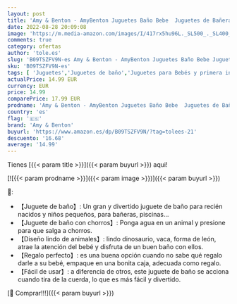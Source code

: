 ```yaml
---
layout: post
title: 'Amy & Benton - AmyBenton Juguetes Baño Bebe  Juguetes de Bañera para Bebés 0 1 2 3 Año  Juegos de Agua Baño  Bañera Flotante Juguetes para Bebe  Juguetes Ducha para Bebés'
date: 2022-08-28 20:09:08
image: 'https://m.media-amazon.com/images/I/417rx5hu96L._SL500_._SL400_.jpg'
comments: true
category: ofertas
author: 'tole.es'
slug: 'B09TSZFV9N-es Amy & Benton - AmyBenton Juguetes Baño Bebe Juguetes de...'
sku: 'B09TSZFV9N-es'
tags: [ 'Juguetes','Juguetes de baño','Juguetes para Bebés y primera infancia','Juguetes y juegos','amy & benton','bebe','bebés','🇪🇸', ]
actualPrice: 14.99 EUR
currency: EUR
price: 14.99
comparePrice: 17.99 EUR
prodname: 'Amy & Benton - AmyBenton Juguetes Baño Bebe  Juguetes de Bañera para Bebés 0 1 2 3 Año  Juegos de Agua Baño  Bañera Flotante Juguetes para Bebe  Juguetes Ducha para Bebés'
country: 'es'
flag: '🇪🇸'
brand: 'Amy & Benton'
buyurl: 'https://www.amazon.es/dp/B09TSZFV9N/?tag=tolees-21'
descuento: '16.68'
average: '14.99'
---
```


Tienes [{{< param title >}}]({{< param buyurl >}}) aqui!

[![{{< param prodname >}}]({{< param image >}})]({{< param buyurl >}})

🔎:

- 【Juguete de baño】: Un gran y divertido juguete de baño para recién nacidos y niños pequeños, para bañeras, piscinas...
- 【Juguete de baño con chorros】: Ponga agua en un animal y presione para que salga a chorros.
- 【Diseño lindo de animales】: lindo dinosaurio, vaca, forma de león, atrae la atención del bebé y disfruta de un buen baño con ellos.
- 【Regalo perfecto】: es una buena opción cuando no sabe qué regalo darle a su bebé, empaque en una bonita caja, adecuada como regalo.
- 【Fácil de usar】: a diferencia de otros, este juguete de baño se acciona cuando tira de la cuerda, lo que es más fácil y divertido.

[🛒 Comprar!!!]({{< param buyurl >}})
